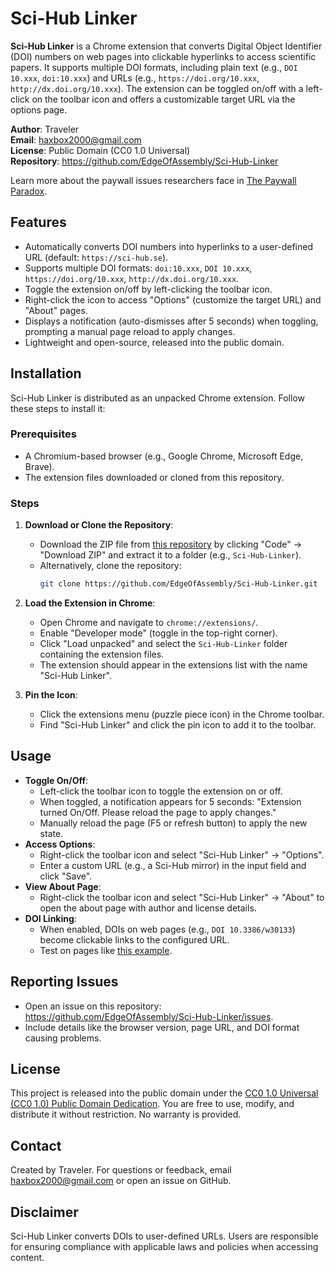 # Sci-Hub Linker

**Sci-Hub Linker** is a Chrome extension that converts Digital Object Identifier (DOI) numbers on web pages into clickable hyperlinks to access scientific papers. It supports multiple DOI formats, including plain text (e.g., `DOI 10.xxx`, `doi:10.xxx`) and URLs (e.g., `https://doi.org/10.xxx`, `http://dx.doi.org/10.xxx`). The extension can be toggled on/off with a left-click on the toolbar icon and offers a customizable target URL via the options page.

**Author**: Traveler  
**Email**: haxbox2000@gmail.com  
**License**: Public Domain (CC0 1.0 Universal)  
**Repository**: https://github.com/EdgeOfAssembly/Sci-Hub-Linker

Learn more about the paywall issues researchers face in [The Paywall Paradox](paywall_paradox.md).

## Features
- Automatically converts DOI numbers into hyperlinks to a user-defined URL (default: `https://sci-hub.se`).
- Supports multiple DOI formats: `doi:10.xxx`, `DOI 10.xxx`, `https://doi.org/10.xxx`, `http://dx.doi.org/10.xxx`.
- Toggle the extension on/off by left-clicking the toolbar icon.
- Right-click the icon to access "Options" (customize the target URL) and "About" pages.
- Displays a notification (auto-dismisses after 5 seconds) when toggling, prompting a manual page reload to apply changes.
- Lightweight and open-source, released into the public domain.

## Installation
Sci-Hub Linker is distributed as an unpacked Chrome extension. Follow these steps to install it:

### Prerequisites
- A Chromium-based browser (e.g., Google Chrome, Microsoft Edge, Brave).
- The extension files downloaded or cloned from this repository.

### Steps
1. **Download or Clone the Repository**:
   - Download the ZIP file from [this repository](https://github.com/EdgeOfAssembly/Sci-Hub-Linker) by clicking "Code" → "Download ZIP" and extract it to a folder (e.g., `Sci-Hub-Linker`).
   - Alternatively, clone the repository:
     ```bash
     git clone https://github.com/EdgeOfAssembly/Sci-Hub-Linker.git
     ```
2. **Load the Extension in Chrome**:
   - Open Chrome and navigate to `chrome://extensions/`.
   - Enable "Developer mode" (toggle in the top-right corner).
   - Click "Load unpacked" and select the `Sci-Hub-Linker` folder containing the extension files.
   - The extension should appear in the extensions list with the name "Sci-Hub Linker".

3. **Pin the Icon**:
   - Click the extensions menu (puzzle piece icon) in the Chrome toolbar.
   - Find "Sci-Hub Linker" and click the pin icon to add it to the toolbar.

## Usage
- **Toggle On/Off**:
  - Left-click the toolbar icon to toggle the extension on or off.
  - When toggled, a notification appears for 5 seconds: "Extension turned On/Off. Please reload the page to apply changes."
  - Manually reload the page (F5 or refresh button) to apply the new state.
- **Access Options**:
  - Right-click the toolbar icon and select "Sci-Hub Linker" → "Options".
  - Enter a custom URL (e.g., a Sci-Hub mirror) in the input field and click "Save".
- **View About Page**:
  - Right-click the toolbar icon and select "Sci-Hub Linker" → "About" to open the about page with author and license details.
- **DOI Linking**:
  - When enabled, DOIs on web pages (e.g., `DOI 10.3386/w30133`) become clickable links to the configured URL.
  - Test on pages like [this example](https://sportsmedicine-open.springeropen.com/articles/10.1186/s40798-025-00848-3#citeas).

## Reporting Issues
- Open an issue on this repository: https://github.com/EdgeOfAssembly/Sci-Hub-Linker/issues.
- Include details like the browser version, page URL, and DOI format causing problems.

## License
This project is released into the public domain under the [CC0 1.0 Universal (CC0 1.0) Public Domain Dedication](https://creativecommons.org/publicdomain/zero/1.0/). You are free to use, modify, and distribute it without restriction. No warranty is provided.

## Contact
Created by Traveler. For questions or feedback, email [haxbox2000@gmail.com](mailto:haxbox2000@gmail.com) or open an issue on GitHub.

## Disclaimer
Sci-Hub Linker converts DOIs to user-defined URLs. Users are responsible for ensuring compliance with applicable laws and policies when accessing content.


